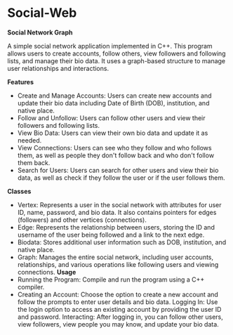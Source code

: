 # Social-Web

**Social Network Graph**


A simple social network application implemented in C++.
This program allows users to create accounts, follow others, view followers and following lists, and manage their bio data.
It uses a graph-based structure to manage user relationships and interactions.

**Features**
- Create and Manage Accounts: Users can create new accounts and update their bio data including Date of Birth (DOB), institution, and native place.
- Follow and Unfollow: Users can follow other users and view their followers and following lists.
- View Bio Data: Users can view their own bio data and update it as needed.
- View Connections: Users can see who they follow and who follows them, as well as people they don't follow back and who don't follow them back.
- Search for Users: Users can search for other users and view their bio data, as well as check if they follow the user or if the user follows them.
  
**Classes**
- Vertex: Represents a user in the social network with attributes for user ID, name, password, and bio data. It also contains pointers for edges (followers) and other vertices (connections).
- Edge: Represents the relationship between users, storing the ID and username of the user being followed and a link to the next edge.
- Biodata: Stores additional user information such as DOB, institution, and native place.
- Graph: Manages the entire social network, including user accounts, relationships, and various operations like following users and viewing connections.
**Usage**
- Running the Program: Compile and run the program using a C++ compiler.
- Creating an Account: Choose the option to create a new account and follow the prompts to enter user details and bio data.
Logging In: Use the login option to access an existing account by providing the user ID and password.
Interacting: After logging in, you can follow other users, view followers, view people you may know, and update your bio data.
